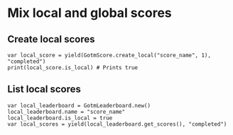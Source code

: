# Mix local and global scores

## Create local scores

```gdscript
var local_score = yield(GotmScore.create_local("score_name", 1), "completed")
print(local_score.is_local) # Prints true
```

## List local scores

```gdscript
var local_leaderboard = GotmLeaderboard.new()
local_leaderboard.name = "score_name"
local_leaderboard.is_local = true
var local_scores = yield(local_leaderboard.get_scores(), "completed")
```

<include subject="score">

[](/src/utility/disable-global-mode-for-all-subjects.md)

</include>
